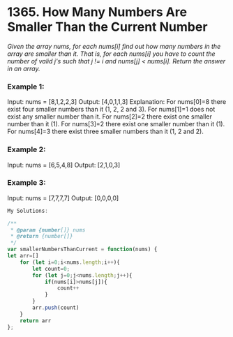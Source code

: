 # 1365. How Many Numbers Are Smaller Than the Current Number

*Given the array nums, for each nums[i] find out how many numbers in the array are smaller than it. That is, for each nums[i] you have to count the number of valid j's such that j != i and nums[j] < nums[i].
Return the answer in an array.*

### Example 1:
Input: nums = [8,1,2,2,3]
Output: [4,0,1,1,3]
Explanation: 
For nums[0]=8 there exist four smaller numbers than it (1, 2, 2 and 3). 
For nums[1]=1 does not exist any smaller number than it.
For nums[2]=2 there exist one smaller number than it (1). 
For nums[3]=2 there exist one smaller number than it (1). 
For nums[4]=3 there exist three smaller numbers than it (1, 2 and 2).

### Example 2:
Input: nums = [6,5,4,8]
Output: [2,1,0,3]

### Example 3:
Input: nums = [7,7,7,7]
Output: [0,0,0,0]

```javascript
My Solutions:

/**
 * @param {number[]} nums
 * @return {number[]}
 */
var smallerNumbersThanCurrent = function(nums) {
let arr=[]
    for (let i=0;i<nums.length;i++){
        let count=0;
        for (let j=0;j<nums.length;j++){
            if(nums[i]>nums[j]){
                count++
            }
        }
        arr.push(count)
    }
    return arr  
};
```
